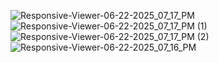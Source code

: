![Responsive-Viewer-06-22-2025_07_17_PM](https://github.com/user-attachments/assets/410f2fdb-4150-44cc-8cf7-b807a68c4365)
![Responsive-Viewer-06-22-2025_07_17_PM (1)](https://github.com/user-attachments/assets/c0f42c7d-9d4d-480e-b3ea-d042380b93d0)
![Responsive-Viewer-06-22-2025_07_17_PM (2)](https://github.com/user-attachments/assets/b6e1f55a-05b8-43d9-8a18-e1ac047874b8)
![Responsive-Viewer-06-22-2025_07_16_PM](https://github.com/user-attachments/assets/b4d947c4-e4a4-4a4b-a454-5b4df5646cfe)
